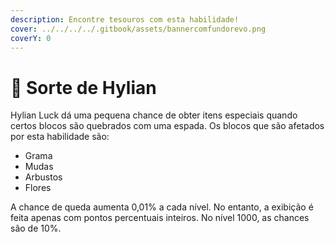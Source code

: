 ```yaml
---
description: Encontre tesouros com esta habilidade!
cover: ../../../../.gitbook/assets/bannercomfundorevo.png
coverY: 0
---
```


# 🤞 Sorte de Hylian

Hylian Luck dá uma pequena chance de obter itens especiais quando certos blocos são quebrados com uma espada. Os blocos que são afetados por esta habilidade são:

* Grama&#x20;
* Mudas
* Arbustos
* Flores

A chance de queda aumenta 0,01% a cada nível. No entanto, a exibição é feita apenas com pontos percentuais inteiros. No nível 1000, as chances são de 10%.
